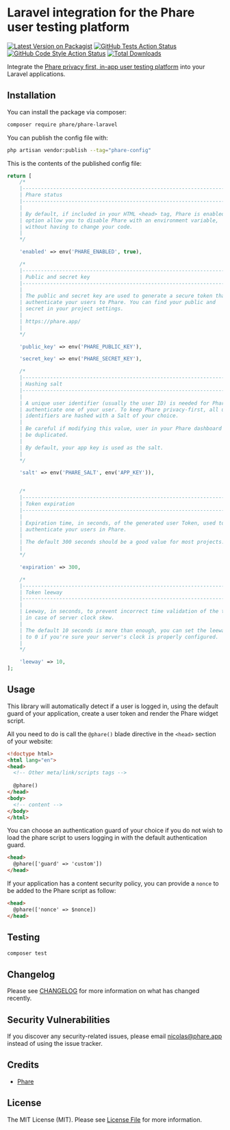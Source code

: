 # Laravel integration for the Phare user testing platform

[![Latest Version on Packagist](https://img.shields.io/packagist/v/phare/phare-laravel.svg?style=flat-square)](https://packagist.org/packages/phare/phare-laravel)
[![GitHub Tests Action Status](https://img.shields.io/github/workflow/status/phare/phare-laravel/run-tests?label=tests)](https://github.com/phare/phare-laravel/actions?query=workflow%3Arun-tests+branch%3Amain)
[![GitHub Code Style Action Status](https://img.shields.io/github/workflow/status/phare/phare-laravel/Check%20&%20fix%20styling?label=code%20style)](https://github.com/phare/phare-laravel/actions?query=workflow%3A"Check+%26+fix+styling"+branch%3Amain)
[![Total Downloads](https://img.shields.io/packagist/dt/phare/phare-laravel.svg?style=flat-square)](https://packagist.org/packages/phare/phare-laravel)

Integrate the [Phare privacy first, in-app user testing platform](https://phare.app/) into your Laravel applications.

## Installation

You can install the package via composer:

```bash
composer require phare/phare-laravel
```

You can publish the config file with:

```bash
php artisan vendor:publish --tag="phare-config"
```

This is the contents of the published config file:

```php
return [
    /*
    |--------------------------------------------------------------------------
    | Phare status
    |--------------------------------------------------------------------------
    |
    | By default, if included in your HTML <head> tag, Phare is enabled. This
    | option allow you to disable Phare with an environment variable,
    | without having to change your code.
    |
    */

    'enabled' => env('PHARE_ENABLED', true),

    /*
    |--------------------------------------------------------------------------
    | Public and secret key
    |--------------------------------------------------------------------------
    |
    | The public and secret key are used to generate a secure token that
    | authenticate your users to Phare. You can find your public and
    | secret in your project settings.
    |
    | https://phare.app/
    |
    */

    'public_key' => env('PHARE_PUBLIC_KEY'),

    'secret_key' => env('PHARE_SECRET_KEY'),

    /*
    |--------------------------------------------------------------------------
    | Hashing salt
    |--------------------------------------------------------------------------
    |
    | A unique user identifier (usually the user ID) is needed for Phare to
    | authenticate one of your user. To keep Phare privacy-first, all user
    | identifiers are hashed with a Salt of your choice.
    |
    | Be careful if modifying this value, user in your Phare dashboard will
    | be duplicated.
    |
    | By default, your app key is used as the salt.
    |
    */

    'salt' => env('PHARE_SALT', env('APP_KEY')),


    /*
    |--------------------------------------------------------------------------
    | Token expiration
    |--------------------------------------------------------------------------
    |
    | Expiration time, in seconds, of the generated user Token, used to
    | authenticate your users in Phare.
    |
    | The default 300 seconds should be a good value for most projects.
    |
    */

    'expiration' => 300,

    /*
    |--------------------------------------------------------------------------
    | Token leeway
    |--------------------------------------------------------------------------
    |
    | Leeway, in seconds, to prevent incorrect time validation of the token
    | in case of server clock skew.
    |
    | The default 10 seconds is more than enough, you can set the leeway
    | to 0 if you're sure your server's clock is properly configured.
    |
    */

    'leeway' => 10,
];
```

## Usage

This library will automatically detect if a user is logged in, using the default guard of your application, create a user token and render the Phare widget script.

All you need to do is call the `@phare()` blade directive in the `<head>` section of your website:

```html
<!doctype html>
<html lang="en">
<head>
  <!-- Other meta/link/scripts tags -->
  
  @phare()
</head>
<body>
  <!-- content -->
</body>
</html>
```

You can choose an authentication guard of your choice if you do not wish to load the phare script to users logging in with the default authentication guard.

```html
<head>
  @phare(['guard' => 'custom'])
</head>
```

If your application has a content security policy, you can provide a `nonce` to be added to the Phare script as follow:

```html
<head>
  @phare(['nonce' => $nonce])
</head>
```

## Testing

```bash
composer test
```

## Changelog

Please see [CHANGELOG](CHANGELOG.md) for more information on what has changed recently.

## Security Vulnerabilities

If you discover any security-related issues, please email [nicolas@phare.app](mailto:nicolas@phare.app) instead of using the issue tracker.

## Credits

- [Phare](https://github.com/phare)

## License

The MIT License (MIT). Please see [License File](LICENSE.md) for more information.
